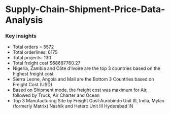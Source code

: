 # Supply-Chain-Shipment-Price-Data-Analysis

### Key insights 
* Total orders = 5572
* Total orderlines: 6175
* Total projects: 130
* Total freight cost $68687760.27
* Nigeria, Zambia and Côte d'Ivoire are the top 3 countries
based on the highest freight cost
* Sierra Leone, Angola and Mali are the 
Bottom 3 Countries based on Freight Cost (USD)
* Based on Shipment mode, the freight cost was maximum for Air, followed 
by Truck, Air Charter and Ocean
* Top 3 Manufacturing Site by Freight Cost:Aurobindo Unit III, India, 
 Mylan (formerly Matrix) Nashik and Hetero Unit III Hyderabad IN
